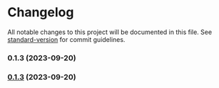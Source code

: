 # Changelog

All notable changes to this project will be documented in this file. See [standard-version](https://github.com/conventional-changelog/standard-version) for commit guidelines.

### 0.1.3 (2023-09-20)

### [0.1.3](https://github.com/nmccready/aws-play/compare/v0.1.2...v0.1.3) (2023-09-20)

